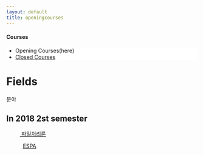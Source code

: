```yaml
---
layout: default
title: openingcourses
---
```

<h4>Courses</h4>
 <div class="linklink" style = "background-color:#ffffff;border-radius:0 15px;align:right;">
          <ul class="posts-list">
            <li>Opening Courses(here)
            </li>
            <li class="post-link">
                <a class="post-title" href="https://youngjoongko.github.io/Courses/closedcourses/">Closed Courses</a>
            </li>
          </ul>
  </div>
  
  <div class="post">
  <h1 class="pageTitle">Fields</h1>	
  <p class="meta">분야</p>
  <h2>In 2018 2st semester</h2>
  <ul>
   <p>&nbsp;&nbsp;&nbsp;<a href="javascript:na_open_window('win', 'https://dais.donga.ac.kr/board/list.asp?name=univislab45', 0, 0, 1024, 768, 1, 0, 1, 1, 1)" target="_self"> 파일처리론</a></p>
   <p>&nbsp;&nbsp;&nbsp;&nbsp;&nbsp;<a href="javascript:na_open_window('win', 'http://espa.donga.ac.kr/fp2018', 0, 0, 1024, 768, 1, 0, 1, 1, 1)" target="_self">ESPA</a></p>
  </ul>
